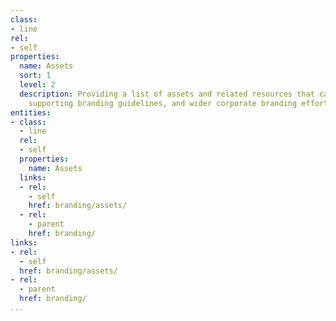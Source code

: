 ```yaml
---
class:
- line
rel:
- self
properties:
  name: Assets
  sort: 1
  level: 2
  description: Providing a list of assets and related resources that can be used to
    supporting branding guidelines, and wider corporate branding efforts.
entities:
- class:
  - line
  rel:
  - self
  properties:
    name: Assets
  links:
  - rel:
    - self
    href: branding/assets/
  - rel:
    - parent
    href: branding/
links:
- rel:
  - self
  href: branding/assets/
- rel:
  - parent
  href: branding/
...
```


